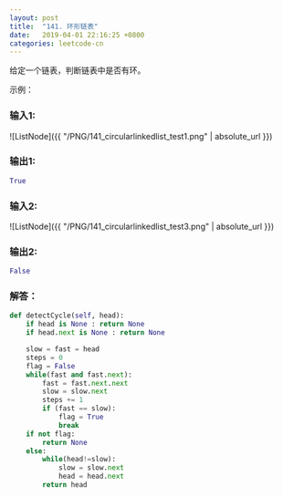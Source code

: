 ```yaml
---
layout: post
title:  "141. 环形链表"
date:   2019-04-01 22:16:25 +0800
categories: leetcode-cn
---
```


给定一个链表，判断链表中是否有环。

示例：  

### 输入1: 
![ListNode]({{ "/PNG/141_circularlinkedlist_test1.png" | absolute_url }})  

### 输出1:  
```python
True
```

### 输入2:   
![ListNode]({{ "/PNG/141_circularlinkedlist_test3.png" | absolute_url }})

### 输出2:  
```python
False
```

### 解答：  

```python
def detectCycle(self, head):
    if head is None : return None
    if head.next is None : return None

    slow = fast = head
    steps = 0
    flag = False
    while(fast and fast.next):
        fast = fast.next.next
        slow = slow.next
        steps += 1
        if (fast == slow):
            flag = True
            break
    if not flag:
        return None
    else:
        while(head!=slow):
            slow = slow.next
            head = head.next
        return head
```
